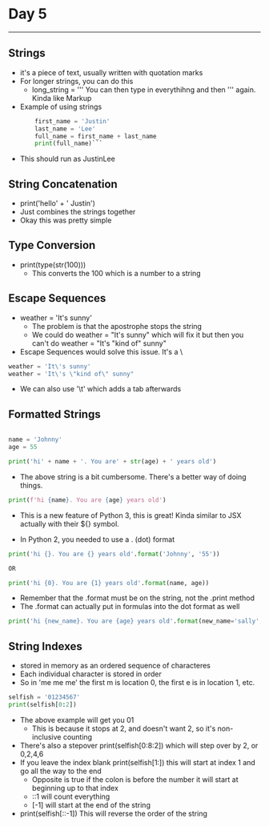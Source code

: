 # Day 5

---

## Strings

- it's a piece of text, usually written with quotation marks
- For longer strings, you can do this
  - long_string = ''' You can then type in everythihng and then ''' again. Kinda like Markup
- Example of using strings
  ````python
      first_name = 'Justin'
      last_name = 'Lee'
      full_name = first_name + last_name
      print(full_name)```
  ````
- This should run as JustinLee

## String Concatenation

- print('hello' + ' Justin')
- Just combines the strings together
- Okay this was pretty simple

## Type Conversion

- print(type(str(100)))
  - This converts the 100 which is a number to a string

## Escape Sequences

- weather = 'It's sunny'
  - The problem is that the apostrophe stops the string
  - We could do weather = "It's sunny" which will fix it but then you can't do weather = "It's "kind of" sunny"
- Escape Sequences would solve this issue. It's a \

```python
weather = 'It\'s sunny'
weather = 'It\'s \"kind of\" sunny"
```

- We can also use '\t' which adds a tab afterwards

## Formatted Strings

```python

name = 'Johnny'
age = 55

print('hi' + name + '. You are' + str(age) + ' years old')
```

- The above string is a bit cumbersome. There's a better way of doing things.

```python
print(f'hi {name}. You are {age} years old')
```

- This is a new feature of Python 3, this is great! Kinda similar to JSX actually with their \${} symbol.

- In Python 2, you needed to use a . (dot) format

```python
print('hi {}. You are {} years old'.format('Johnny', '55'))

OR

print('hi {0}. You are {1} years old'.format(name, age))
```

- Remember that the .format must be on the string, not the .print method
- The .format can actually put in formulas into the dot format as well

```python
print('hi {new_name}. You are {age} years old'.format(new_name='sally', age=100))
```

## String Indexes

- stored in memory as an ordered sequence of characteres
- Each individual character is stored in order
- So in 'me me me' the first m is location 0, the first e is in location 1, etc.

```python
selfish = '01234567'
print(selfish[0:2])
```

- The above example will get you 01
  - This is because it stops at 2, and doesn't want 2, so it's non-inclusive counting
- There's also a stepover print(selfish[0:8:2]) which will step over by 2, or 0,2,4,6
- If you leave the index blank print(selfish[1:]) this will start at index 1 and go all the way to the end
  - Opposite is true if the colon is before the number it will start at beginning up to that index
  - ::1 will count everything
  - [-1] will start at the end of the string
- print(selfish[::-1]) This will reverse the order of the string

